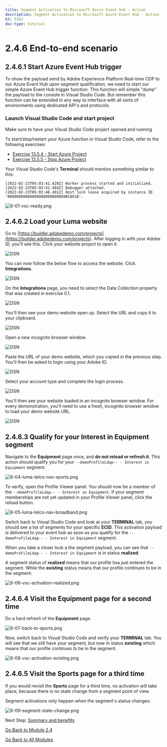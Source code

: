 ```yaml
---
title: Segment Activation to Microsoft Azure Event Hub - Action
description: Segment Activation to Microsoft Azure Event Hub - Action
kt: 5342
doc-type: tutorial
---
```

# 2.4.6 End-to-end scenario

## 2.4.6.1 Start Azure Event Hub trigger

To show the payload send by Adobe Experience Platform Real-time CDP to our Azure Event Hub upon segment qualification, we need to start our simple Azure Event Hub trigger function. This function will simple "dump" the payload to the console in Visual Studio Code. But remember this function can be extended in any way to interface with all sorts of environments using dedicated API's and protocols.

### Launch Visual Studio Code and start project

Make sure to have your Visual Studio Code project opened and running

To start/stop/restart your Azure function in Visual Studio Code, refer to the following exercises:

- [Exercise 13.5.4 - Start Azure Project](./ex5.md)
- [Exercise 13.5.5 - Stop Azure Project](./ex5.md)

Your Visual Studio Code's **Terminal** should mention something similar to this:

```code
[2022-02-23T05:03:41.429Z] Worker process started and initialized.
[2022-02-23T05:03:41.484Z] Debugger attached.
[2022-02-23T05:03:46.401Z] Host lock lease acquired by instance ID '000000000000000000000000D90C881B'.
```

![6-01-vsc-ready.png](./images/vsc31.png)

## 2.4.6.2 Load your Luma website

Go to [https://builder.adobedemo.com/projects](https://builder.adobedemo.com/projects). After logging in with your Adobe ID, you'll see this. Click your website project to open it.

![DSN](./../../../modules/gettingstarted/gettingstarted/images/web8.png)

You can now follow the below flow to access the website. Click **Integrations**.

![DSN](./../../../modules/gettingstarted/gettingstarted/images/web1.png)

On the **Integrations** page, you need to select the Data Collection property that was created in exercise 0.1. 

![DSN](./../../../modules/gettingstarted/gettingstarted/images/web2.png)

You'll then see your demo website open up. Select the URL and copy it to your clipboard.

![DSN](./../../../modules/gettingstarted/gettingstarted/images/web3.png)

Open a new incognito browser window.

![DSN](./../../../modules/gettingstarted/gettingstarted/images/web4.png)

Paste the URL of your demo website, which you copied in the previous step. You'll then be asked to login using your Adobe ID.

![DSN](./../../../modules/gettingstarted/gettingstarted/images/web5.png)

Select your account type and complete the login process.

![DSN](./../../../modules/gettingstarted/gettingstarted/images/web6.png)

You'll then see your website loaded in an incognito browser window. For every demonstration, you'll need to use a fresh, incognito browser window to load your demo website URL.

![DSN](./../../../modules/gettingstarted/gettingstarted/images/web7.png)

## 2.4.6.3 Qualify for your Interest in Equipment segment

Navigate to the **Equipment** page once, and **do not reload or refresh it**. This action should qualify you for your `--demoProfileLdap-- - Interest in Equipment` segment. 

![6-04-luma-telco-nav-sports.png](./images/luma1.png)

To verify, open the Profile Viewer panel. You should now be a member of the `--demoProfileLdap-- - Interest in Equipment`. If your segment memberships are not yet updated in your Profile Viewer panel, click the reload button.  

![6-05-luma-telco-nav-broadband.png](./images/luma2.png)

Switch back to Visual Studio Code and look at your **TERMINAL** tab, you should see a list of segments for your specific **ECID**. This activation payload is delivered to your event hub as soon as you qualify for the `--demoProfileLdap-- - Interest in Equipment` segment. 

When you take a closer look a the segment payload, you can see that `--demoProfileLdap-- - Interest in Equipment` is in status **realized**. 

A segment status of **realized** means that our profile hsa just entered the segment. While the **existing** status means that our profile continues to be in the segment.

![6-06-vsc-activation-realized.png](./images/luma3.png)

## 2.4.6.4 Visit the Equipment page for a second time

Do a hard refresh of the **Equipment** page.

![6-07-back-to-sports.png](./images/luma1.png)

Now, switch back to Visual Studio Code and verify your **TERMINAL** tab. You will see that we still have your segment, but now in status **existing** which means that our profile continues to be in the segment.

![6-08-vsc-activation-existing.png](./images/luma4.png)

## 2.4.6.5 Visit the Sports page for a third time

If you would revisit the **Sports** page for a third time, no activation will take place, because there is no state change from a segment point of view. 

Segment activations only happen when the segment's status changes:

![6-09-segment-state-change.png](./images/6-09-segment-state-change.png)

Next Step: [Summary and benefits](./summary.md)

[Go Back to Module 2.4](./segment-activation-microsoft-azure-eventhub.md)

[Go Back to All Modules](./../../../overview.md)
